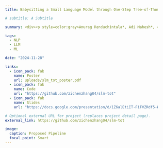 ```yaml
---
title: Babysitting a Small Language Model through One-Step Tree-of-Thoughts Knowledge Distillation

# subtitle: A Subtitle

summary: <div><p style=color:gray>Anurag Renduchintala*, Adi Mahesh*, <b>Zichen Zhang</b>*, Zimo Si*, Shangjun Meng*, Samuel Fang*.<br></p></div>We introduce the One-Step Tree-of-Thoughts framework, a simplified prompting method that distills multi-step reasoning into a single structured prompt, and demonstrates how knowledge distillation can transfer this reasoning capability from Large Language Models to Small Language Models with much less parameters, enabling significant improvements reasoning performance, beating GPT-4o and GPT-4, as shown on the model's performance on Game of 24.

tags:
  - NLP
  - LLM
  - ML

date: "2024-11-28"

links:
  - icon_pack: fab
    name: Poster
    url: uploads/slm_tot_poster.pdf
  - icon_pack: fab
    name: Code
    url: "https://github.com/zichenzhang04/slm-tot"
  - icon_pack: fab
    name: Slides
    url: "https://docs.google.com/presentation/d/1Z6alEtiIT-FiFVZRdf5-Wq34b7H2LS2z5L6RaIsoI1Q/edit?usp=sharing"

# Optional external URL for project (replaces project detail page).
external_link: https://github.com/zichenzhang04/slm-tot

image:
  caption: Proposed Pipeline
  focal_point: Smart
---
```

